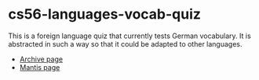 # cs56-languages-vocab-quiz

This is a foreign language quiz that currently tests German vocabulary. It is abstracted in such a way so that it could be adapted to other languages.

* [Archive page](https://foo.cs.ucsb.edu/cs56/issues/0000341/)
* [Mantis page](https://foo.cs.ucsb.edu/56mantis/view.php?id=341)